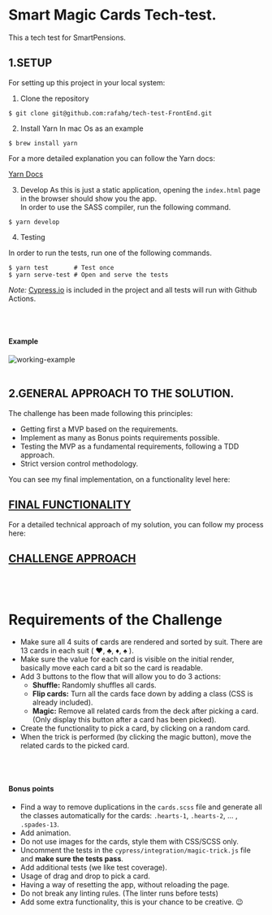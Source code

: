 # Smart Magic Cards Tech-test.

This a tech test for SmartPensions. 

## 1.SETUP

For setting up this project in your local system:

1. Clone the repository
```
$ git clone git@github.com:rafahg/tech-test-FrontEnd.git
```
2. Install Yarn 
 In mac Os as an example
```
$ brew install yarn 
``` 
For a more detailed explanation you can follow the Yarn docs:

[Yarn Docs](https://classic.yarnpkg.com/en/docs/install#debian-stable)

3. Develop
As this is just a static application, opening the `index.html` page in the browser should show you the app.<br>
In order to use the SASS compiler, run the following command.
```
$ yarn develop
```
4. Testing

In order to run the tests, run one of the following commands.
```
$ yarn test       # Test once
$ yarn serve-test # Open and serve the tests
```
_Note:_ [Cypress.io](https://www.cypress.io/) is included in the project and all tests will run with Github Actions.

<br>
<br>

#### Example
<img src="assets/working-example.gif" alt="working-example">

<br>
<br>


## 2.GENERAL APPROACH TO THE SOLUTION.

 The challenge has been made following this principles:
  
  - Getting first a MVP based on the requirements.
  - Implement as many as Bonus points requirements possible.
  - Testing the MVP as a fundamental requirements, following a TDD approach.
  - Strict version control methodology.
  
  You can see my final implementation, on a functionality level here:

  [FINAL FUNCTIONALITY](https://rafahg.github.io/tech-test-FrontEnd/)
---
  For a detailed technical approach of my solution, you can follow my process here:

  [CHALLENGE APPROACH](https://github.com/rafahg/tech-test-FrontEnd/blob/main/process_readme.md)
---
<br>
<br>




  # Requirements of the Challenge
- Make sure all 4 suits of cards are rendered and sorted by suit. There are 13 cards in each suit ( ♥, ♣, ♦, ♠ ).
- Make sure the value for each card is visible on the initial render, basically move each card a bit so the card is readable.
- Add 3 buttons to the flow that will allow you to do 3 actions:
  - **Shuffle:** Randomly shuffles all cards.
  - **Flip cards:** Turn all the cards face down by adding a class (CSS is already included).
  - **Magic:** Remove all related cards from the deck after picking a card. (Only display this button after a card has been picked).
- Create the functionality to pick a card, by clicking on a random card.
- When the trick is performed (by clicking the magic button), move the related cards to the picked card.

<br>
<br>

#### Bonus points
  - Find a way to remove duplications in the `cards.scss` file and generate all the classes automatically for the cards: `.hearts-1`, `.hearts-2`, ... , `.spades-13`.
  - Add animation.
  - Do not use images for the cards, style them with CSS/SCSS only.
  - Uncomment the tests in the `cypress/integration/magic-trick.js` file and **make sure the tests pass**.
  - Add additional tests (we like test coverage).
  - Usage of drag and drop to pick a card.
  - Having a way of resetting the app, without reloading the page.
  - Do not break any linting rules. (The linter runs before tests)
  - Add some extra functionality, this is your chance to be creative. 😉